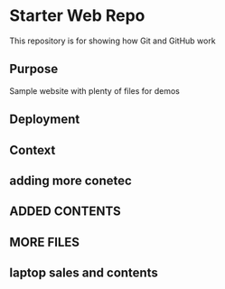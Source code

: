 # Starter Web Repo

This repository is for showing how Git and GitHub work

## Purpose

Sample website with plenty of files for demos
## Deployment
## Context
## adding more conetec
## ADDED CONTENTS
## MORE FILES
## laptop sales and contents
